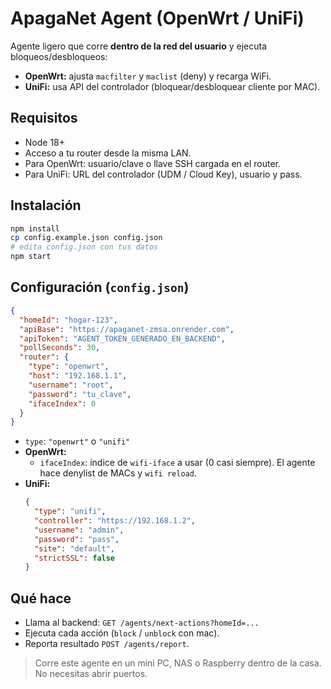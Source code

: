 # ApagaNet Agent (OpenWrt / UniFi)
Agente ligero que corre **dentro de la red del usuario** y ejecuta bloqueos/desbloqueos:
- **OpenWrt:** ajusta `macfilter` y `maclist` (deny) y recarga WiFi.
- **UniFi:** usa API del controlador (bloquear/desbloquear cliente por MAC).

## Requisitos
- Node 18+
- Acceso a tu router desde la misma LAN.
- Para OpenWrt: usuario/clave o llave SSH cargada en el router.
- Para UniFi: URL del controlador (UDM / Cloud Key), usuario y pass.

## Instalación
```bash
npm install
cp config.example.json config.json
# edita config.json con tus datos
npm start
```

## Configuración (`config.json`)
```json
{
  "homeId": "hogar-123",
  "apiBase": "https://apaganet-zmsa.onrender.com",
  "apiToken": "AGENT_TOKEN_GENERADO_EN_BACKEND",
  "pollSeconds": 30,
  "router": {
    "type": "openwrt",
    "host": "192.168.1.1",
    "username": "root",
    "password": "tu_clave",
    "ifaceIndex": 0
  }
}
```
- `type`: `"openwrt"` o `"unifi"`
- **OpenWrt:**
  - `ifaceIndex`: índice de `wifi-iface` a usar (0 casi siempre). El agente hace denylist de MACs y `wifi reload`.
- **UniFi:**
  ```json
  {
    "type": "unifi",
    "controller": "https://192.168.1.2",
    "username": "admin",
    "password": "pass",
    "site": "default",
    "strictSSL": false
  }
  ```

## Qué hace
- Llama al backend: `GET /agents/next-actions?homeId=...`
- Ejecuta cada acción (`block` / `unblock` con mac).
- Reporta resultado `POST /agents/report`.

> Corre este agente en un mini PC, NAS o Raspberry dentro de la casa. No necesitas abrir puertos.
